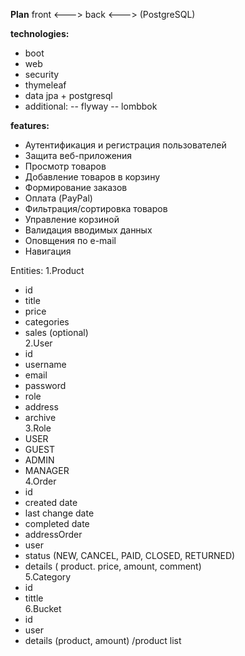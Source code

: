﻿**Plan**
front <---> back <---> (PostgreSQL)

**technologies:**
- boot 
- web
- security
- thymeleaf
- data jpa + postgresql
- additional:
-- flyway
-- lombbok

**features:** 
- Аутентификация и регистрация пользователей
- Защита веб-приложения
- Просмотр товаров
- Добавление товаров в корзину
- Формирование заказов
- Оплата (PayPal)
- Фильтрация/сортировка товаров
- Управление корзиной
- Валидация вводимых данных
- Оповщения по e-mail
- Навигация

Entities:
1.Product
- id
- title
- price
- categories
- sales (optional)  
2.User
- id
- username
- email
- password
- role
- address
- archive  
3.Role
- USER
- GUEST
- ADMIN
- MANAGER  
4.Order
- id
- created date
- last change date
- completed date
- addressOrder
- user
- status (NEW, CANCEL, PAID, CLOSED, RETURNED)
- details ( product. price, amount, comment)  
5.Category
- id
- tittle  
6.Bucket
- id
- user
- details (product, amount) /product list
